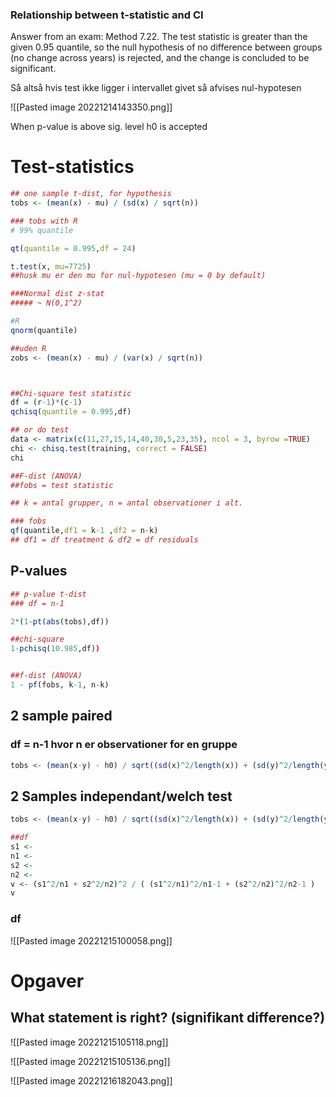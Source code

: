 
### Relationship between t-statistic and CI

Answer from an exam:
Method 7.22. The test statistic is greater than the given 0.95 quantile, so the null hypothesis of no difference between groups (no change across years) is rejected, and the change is concluded to be significant.

Så altså hvis test ikke ligger i intervallet givet så afvises nul-hypotesen


![[Pasted image 20221214143350.png]]

When p-value is above sig. level h0 is accepted

# Test-statistics
```R
## one sample t-dist, for hypothesis
tobs <- (mean(x) - mu) / (sd(x) / sqrt(n))

### tobs with R
# 99% quantile

qt(quantile = 0.995,df = 24)

t.test(x, mu=7725)
##husk mu er den mu for nul-hypotesen (mu = 0 by default)

###Normal dist z-stat
##### ~ N(0,1^2)

#R
qnorm(quantile)

##uden R
zobs <- (mean(x) - mu) / (var(x) / sqrt(n))



##Chi-square test statistic
df = (r-1)*(c-1)
qchisq(quantile = 0.995,df)

## or do test
data <- matrix(c(11,27,15,14,40,30,5,23,35), ncol = 3, byrow =TRUE) 
chi <- chisq.test(training, correct = FALSE) 
chi

##F-dist (ANOVA)
##fobs = test statistic

## k = antal grupper, n = antal observationer i alt.

### fobs
qf(quantile,df1 = k-1 ,df2 = n-k)
## df1 = df treatment & df2 = df residuals

```

## P-values

```R
## p-value t-dist
### df = n-1

2*(1-pt(abs(tobs),df))

##chi-square
1-pchisq(10.985,df))


##f-dist (ANOVA)
1 - pf(fobs, k-1, n-k)

```


## 2 sample paired
### df = n-1 hvor n er observationer for en gruppe

```R
tobs <- (mean(x-y) - h0) / sqrt((sd(x)^2/length(x)) + (sd(y)^2/length(y)))
```




## 2 Samples independant/welch test

```R
tobs <- (mean(x-y) - h0) / sqrt((sd(x)^2/length(x)) + (sd(y)^2/length(y)))

##df
s1 <-
n1 <-
s2 <-
n2 <-
v <- (s1^2/n1 + s2^2/n2)^2 / ( (s1^2/n1)^2/n1-1 + (s2^2/n2)^2/n2-1 )
v
```

### df
![[Pasted image 20221215100058.png]]


# Opgaver

## What statement is right? (signifikant difference?)

![[Pasted image 20221215105118.png]]

![[Pasted image 20221215105136.png]]



![[Pasted image 20221216182043.png]]
